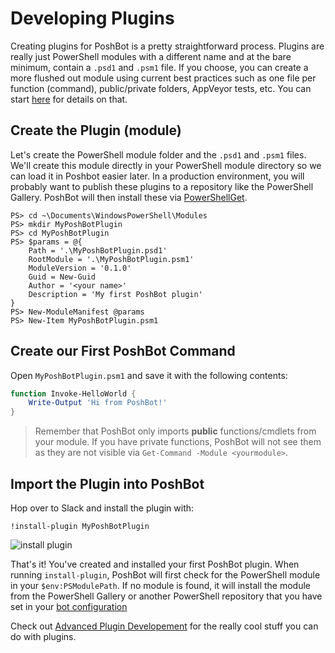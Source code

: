 
# Developing Plugins

Creating plugins for PoshBot is a pretty straightforward process.
Plugins are really just PowerShell modules with a different name and at the bare minimum, contain a `.psd1` and `.psm1` file.
If you choose, you can create a more flushed out module using current best practices such as one file per function (command), public/private folders, AppVeyor tests, etc.
You can start [here](http://ramblingcookiemonster.github.io/Building-A-PowerShell-Module/) for details on that.

## Create the Plugin (module)

Let's create the PowerShell module folder and the `.psd1` and `.psm1` files. We'll create this module directly in your PowerShell module directory so we can load it in Poshbot easier later. In a production environment, you will probably want to publish these plugins to a repository like the PowerShell Gallery. PoshBot will then install these via [PowerShellGet](https://github.com/PowerShell/PowerShellGet).

```
PS> cd ~\Documents\WindowsPowerShell\Modules
PS> mkdir MyPoshBotPlugin
PS> cd MyPoshBotPlugin
PS> $params = @{
    Path = '.\MyPoshBotPlugin.psd1'
    RootModule = '.\MyPoshBotPlugin.psm1'
    ModuleVersion = '0.1.0'
    Guid = New-Guid
    Author = '<your name>'
    Description = 'My first PoshBot plugin'
}
PS> New-ModuleManifest @params
PS> New-Item MyPoshBotPlugin.psm1
```

## Create our First PoshBot Command

Open `MyPoshBotPlugin.psm1` and save it with the following contents:

```powershell
function Invoke-HelloWorld {
    Write-Output 'Hi from PoshBot!'
}
```

> Remember that PoshBot only imports **public** functions/cmdlets from your module. If you have private functions, PoshBot will not see them as they are not visible via `Get-Command -Module <yourmodule>`.

## Import the Plugin into PoshBot

Hop over to Slack and install the plugin with:

```
!install-plugin MyPoshBotPlugin
```

![install plugin](../../images/install_plugin1.png)

That's it! You've created and installed your first PoshBot plugin. When running `install-plugin`, PoshBot will first check for the PowerShell module in your `$env:PSModulePath`. If no module is found, it will install the module from the PowerShell Gallery or another PowerShell repository that you have set in your [bot configuration](../../guides/configuration.md)

Check out [Advanced Plugin Developement](./advanced/overview.md) for the really cool stuff you can do with plugins.
